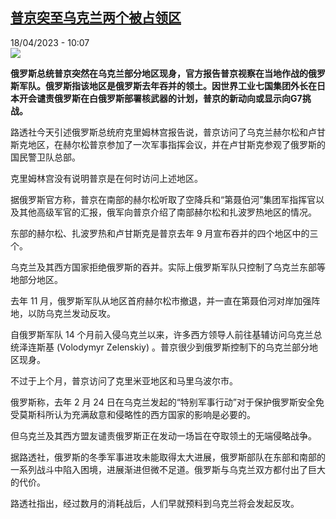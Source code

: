 <!--1681805703000-->
[普京突至乌克兰两个被占领区](https://www.rfi.fr/cn/%E6%AC%A7%E6%B4%B2/20230418-%E6%99%AE%E4%BA%AC%E7%AA%81%E8%87%B3%E4%B9%8C%E5%85%8B%E5%85%B0%E4%B8%A4%E4%B8%AA%E8%A2%AB%E5%8D%A0%E9%A2%86%E5%8C%BA)
------

<div>18/04/2023 - 10:07</div><img src="https://s.rfi.fr/media/display/59ff338c-cb54-11ed-8167-005056bfb2b6/w:1280/p:16x9/AP23084634442972.jpg"><p><strong>俄罗斯总统普京突然在乌克兰部分地区现身，官方报告普京视察在当地作战的俄罗斯军队。俄罗斯指该地区是俄罗斯去年吞并的领土。因世界工业七国集团外长在日本开会谴责俄罗斯在白俄罗斯部署核武器的计划，普京的新动向或显示向G7挑战。                    </strong></p><div><p>路透社今天引述俄罗斯总统府克里姆林宫报告说，普京访问了乌克兰赫尔松和卢甘斯克地区，在赫尔松普京参加了一次军事指挥会议，并在卢甘斯克参观了俄罗斯的国民警卫队总部。</p><p>克里姆林宫没有说明普京是在何时访问上述地区。</p><p>据俄罗斯官方称，普京在南部的赫尔松听取了空降兵和“第聂伯河”集团军指挥官以及其他高级军官的汇报，俄军向普京介绍了南部赫尔松和扎波罗热地区的情况。</p><p>东部的赫尔松、扎波罗热和卢甘斯克是普京去年 9 月宣布吞并的四个地区中的三个。</p><p>乌克兰及其西方国家拒绝俄罗斯的吞并。实际上俄罗斯军队只控制了乌克兰东部等地部分地区。</p><p>去年 11 月，俄罗斯军队从地区首府赫尔松市撤退，并一直在第聂伯河对岸加强阵地，以防乌克兰发动反攻。</p><p>自俄罗斯军队 14 个月前入侵乌克兰以来，许多西方领导人前往基辅访问乌克兰总统泽连斯基 (Volodymyr Zelenskiy) 。普京很少到俄罗斯控制下的乌克兰部分地区现身。</p><p>不过于上个月，普京访问了克里米亚地区和马里乌波尔市。</p><p>俄罗斯称，去年 2 月 24 日在乌克兰发起的“特别军事行动”对于保护俄罗斯安全免受莫斯科所认为充满敌意和侵略性的西方国家的影响是必要的。</p><p>但乌克兰及其西方盟友谴责俄罗斯正在发动一场旨在夺取领土的无端侵略战争。</p><p>据路透社，俄罗斯的冬季军事进攻未能取得太大进展，俄罗斯部队在东部和南部的一系列战斗中陷入困境，进展渐进但微不足道。俄罗斯与乌克兰双方都付出了巨大的代价。</p><p>路透社指出，经过数月的消耗战后，人们早就预料到乌克兰将会发起反攻。</p><div data-selfpromo-newsletter></div><div data-selfpromo-app></div></div>
